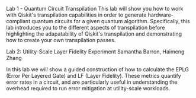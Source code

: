 Lab 1 - Quantum Circuit Transpilation
This lab will show you how to work with Qiskit's transpilation capabilities in order to generate hardware-compliant quantum circuits for a given quantum algorithm. Specifically, this lab introduces you to the different aspects of transpilation before highlighting the adapatability of Qiskit's transpilation and demonstrating how to create your own transpilation passes.

Lab 2: Utility-Scale Layer Fidelity Experiment
Samantha Barron, Haimeng Zhang

In this lab we will show a guided construction of how to calculate the EPLG (Error Per Layered Gate) and LF (Layer Fidelity). These metrics quantify error rates in a circuit, and are particularly useful in understanding the overhead required to run error mitigation at utility-scale workloads.

